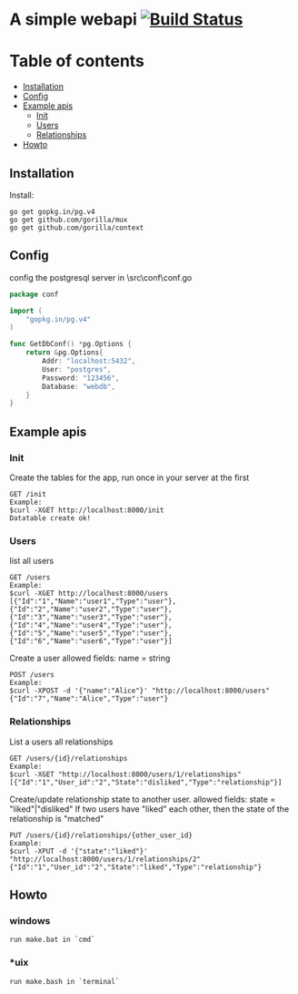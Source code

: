 # A simple webapi [![Build Status](https://assets-cdn.github.com/favicon.ico)](https://github.com/chenshuijin/pgtest)

# Table of contents

* [Installation](#installation)
* [Config](#config)
* [Example apis](#Example-apis)
  * [Init](#Init)
  * [Users](#Users)
  * [Relationships](#Relationships)
* [Howto](#howto)

## Installation

Install:

    go get gopkg.in/pg.v4
    go get github.com/gorilla/mux
    go get github.com/gorilla/context

## Config
config the postgresql server in \src\conf\conf.go
```go
package conf

import (
	"gopkg.in/pg.v4"
)

func GetDbConf() *pg.Options {
	return &pg.Options{
		Addr: "localhost:5432",
		User: "postgres",
		Password: "123456",
		Database: "webdb",
	}
}
```

## Example apis

### Init
Create the tables for the app, run once in your server at the first
```
GET /init
Example:
$curl -XGET http://localhost:8000/init
Datatable create ok!
```
### Users
list all users
```
GET /users
Example:
$curl -XGET http://localhost:8000/users
[{"Id":"1","Name":"user1","Type":"user"},{"Id":"2","Name":"user2","Type":"user"},{"Id":"3","Name":"user3","Type":"user"},{"Id":"4","Name":"user4","Type":"user"},{"Id":"5","Name":"user5","Type":"user"},{"Id":"6","Name":"user6","Type":"user"}]
```
Create a user
allowed fields:
name = string
```
POST /users
Example:
$curl -XPOST -d '{"name":"Alice"}' "http://localhost:8000/users"
{"Id":"7","Name":"Alice","Type":"user"}
```
### Relationships
List a users all relationships
```
GET /users/{id}/relationships
Example:
$curl -XGET "http://localhost:8000/users/1/relationships"
[{"Id":"1","User_id":"2","State":"disliked","Type":"relationship"}]
```
Create/update relationship state to another user.
allowed fields:
state = "liked"|"disliked"
If two users have "liked" each other, then the state of the relationship is "matched"
```
PUT /users/{id}/relationships/{other_user_id}
Example:
$curl -XPUT -d '{"state":"liked"}' "http://localhost:8000/users/1/relationships/2"
{"Id":"1","User_id":"2","State":"liked","Type":"relationship"}
```
## Howto

### windows 
	run make.bat in `cmd`
### *uix
	run make.bash in `terminal`